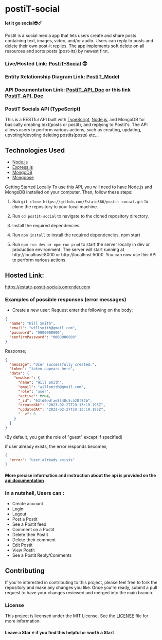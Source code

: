 # postiT-social

#### let it go social😎☄️

Postit is a social media app that lets users create and share posts containing text, images, video, and/or audio. Users can reply to posts and delete their own post-it replies. The app implements soft delete on all resources and sorts posts (post-its) by newest first.

### Live/Hosted Link: [PostiT-Social](https://estate-postit-socials.onrender.com) 😎

### Entity Relationship Diagram Link: [PostiT_Model](https://dbdiagram.io/d/640eb47b296d97641d8760f4)

### API Documentation Link: [PostiT_API_Doc](https://estate-postit-socials.onrender.com/estate-api-doc) or this link [PostiT_API_Doc](https://documenter.getpostman.com/view/22391163/2s93Jut37y)

### PostiT Socials API (TypeScript)

This is a RESTful API built with [TypeScript](https://www.typescriptlang.org/), [Node.js](https://nodejs.org/en/), and MongoDB for basically creating text(posts or postit), and replying to Postit's. The API allows users to perform various actions, such as creating, updating, upvoting/devoting deleting postits(posts) etc...

## Technologies Used

- [Node.js](https://nodejs.org/en/)
- [Express.js](https://expressjs.com/)
- [MongoDB](https://www.mongodb.com/)
- [Mongoose](https://mongoosejs.com/)

Getting Started Locally
To use this API, you will need to have Node.js and MongoDB installed on your computer. Then, follow these steps:

1. Run `git clone https://github.com/Estate360/postit-social.git` to clone the repository to your local machine.

2. Run `cd postit-social` to navigate to the cloned repository directory.
3. Install the required dependencies:

4. Run `npm install` to install the required dependencies.
   npm start

5. Run `npm run dev or npm run prod` to start the server locally in dev or production environment.
   The server will start running at http://localhost:8000 or http://localhost:5000. You can now use this API to perform various actions.

## Hosted Link:

https://estate-postit-socials.onrender.com

### Examples of possible responses (error messages)

- Create a new user:
  Request
  enter the following on the body;

```json
{
  "name": "Will Smith",
  "email": "willsmith@gmail.com",
  "password": "0000000000",
  "confirmPassword": "0000000000"
}
```

Response;

```json
{
  "message": "User successfully created.",
  "token": "token appears here",
  "data": {
    "newUser": {
      "name": "Will Smith",
      "email": "willsmith@gmail.com",
      "role": "user",
      "active": true,
      "_id": "63fd0edfae3348c5cb28f52b",
      "createdAt": "2023-02-27T20:13:19.195Z",
      "updatedAt": "2023-02-27T20:13:19.195Z",
      "__v": 0
    }
  }
}
```

(By default, you get the role of "guest" except if specified)

if user already exists, the error responds becomes;

```json
{
  "error": "User already exists"
}
```

#### More precise information and instruction about the api is provided on the [api documentation](https://documenter.getpostman.com/view/22391163/2s93Jut37y)

### In a nutshell, Users can :

- Create account
- Login
- Logout
- Post a Postit
- See a Postit feed
- Comment on a Postit
- Delete their Postit
- Delete their comment
- Edit Postit
- View Postit
- See a Postit Reply/Comments

## Contributing

If you're interested in contributing to this project, please feel free to fork the repository and make any changes you like. Once you're ready, submit a pull request to have your changes reviewed and merged into the main branch.

### License

This project is licensed under the MIT License. See the [LICENSE](https://opensource.org/licenses/MIT) file for more information.

#### Leave a Star ⭐️ if you find this helpful or worth a Start
